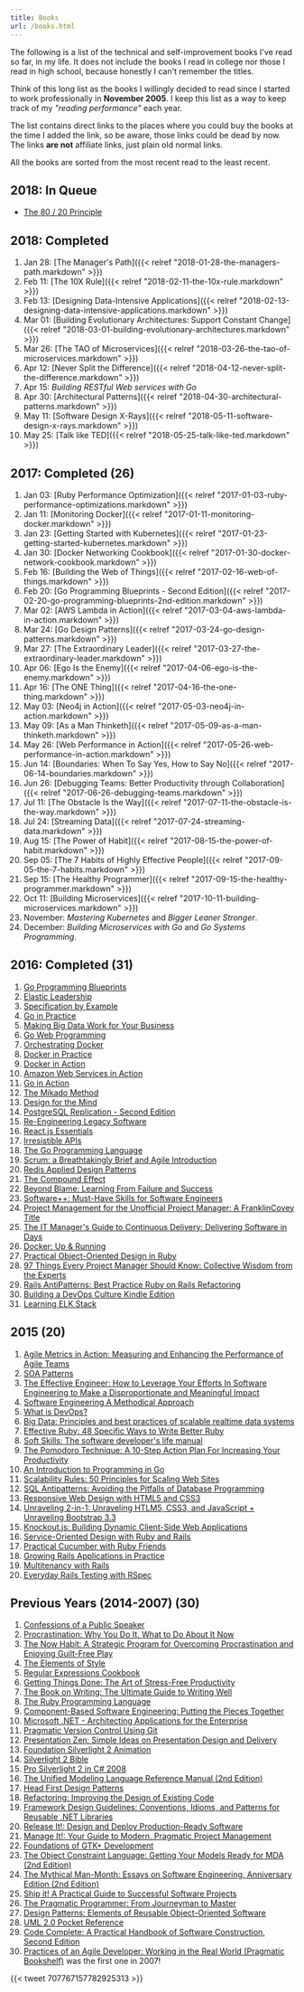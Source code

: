 ```yaml
---
title: Books
url: /books.html
---
```


The following is a list of the technical and self-improvement books I've read so far, in my life. It does not include the books I read in college nor those I read in high school, because honestly I can't remember the titles.

Think of this long list as the books I willingly decided to read since I started to work professionally in **November 2005**. I keep this list as a way to keep track of my *"reading performance"* each year.

The list contains direct links to the places where you could buy the books at the time I added the link, so be aware, those links could be dead by now. The links **are not** affiliate links, just plain old normal links.

All the books are sorted from the most recent read to the least recent.

## 2018: In Queue

* [The 80 / 20 Principle](https://smile.amazon.com/gp/product/B000SEGG5G/)

## 2018: Completed

1. Jan 28: [The Manager's Path]({{< relref "2018-01-28-the-managers-path.markdown" >}})
1. Feb 11: [The 10X Rule]({{< relref "2018-02-11-the-10x-rule.markdown" >}})
1. Feb 13: [Designing Data-Intensive Applications]({{< relref "2018-02-13-designing-data-intensive-applications.markdown" >}}) 
1. Mar 01: [Building Evolutionary Architectures: Support Constant Change]({{< relref "2018-03-01-building-evolutionary-architectures.markdown" >}}) 
1. Mar 26: [The TAO of Microservices]({{< relref "2018-03-26-the-tao-of-microservices.markdown" >}})
1. Apr 12: [Never Split the Difference]({{< relref "2018-04-12-never-split-the-difference.markdown" >}})
1. Apr 15: _Building RESTful Web services with Go_
1. Apr 30: [Architectural Patterns]({{< relref "2018-04-30-architectural-patterns.markdown" >}})
1. May 11: [Software Design X-Rays]({{< relref "2018-05-11-software-design-x-rays.markdown" >}})
1. May 25: [Talk like TED]({{< relref "2018-05-25-talk-like-ted.markdown" >}})

## 2017: Completed (26)

1. Jan 03: [Ruby Performance Optimization]({{< relref "2017-01-03-ruby-performance-optimizations.markdown" >}})
1. Jan 11: [Monitoring Docker]({{< relref "2017-01-11-monitoring-docker.markdown" >}})
1. Jan 23: [Getting Started with Kubernetes]({{< relref "2017-01-23-getting-started-kubernetes.markdown" >}})
1. Jan 30: [Docker Networking Cookbook]({{< relref "2017-01-30-docker-network-cookbook.markdown" >}})
1. Feb 16: [Building the Web of Things]({{< relref "2017-02-16-web-of-things.markdown" >}})
1. Feb 20: [Go Programming Blueprints - Second Edition]({{< relref "2017-02-20-go-programming-blueprints-2nd-edition.markdown" >}})
1. Mar 02: [AWS Lambda in Action]({{< relref "2017-03-04-aws-lambda-in-action.markdown" >}})
1. Mar 24: [Go Design Patterns]({{< relref "2017-03-24-go-design-patterns.markdown" >}})
1. Mar 27: [The Extraordinary Leader]({{< relref "2017-03-27-the-extraordinary-leader.markdown" >}})
1. Apr 06: [Ego Is the Enemy]({{< relref "2017-04-06-ego-is-the-enemy.markdown" >}})
1. Apr 16: [The ONE Thing]({{< relref "2017-04-16-the-one-thing.markdown" >}})
1. May 03: [Neo4j in Action]({{< relref "2017-05-03-neo4j-in-action.markdown" >}})
1. May 09: [As a Man Thinketh]({{< relref "2017-05-09-as-a-man-thinketh.markdown" >}})
1. May 26: [Web Performance in Action]({{< relref "2017-05-26-web-performance-in-action.markdown" >}})
1. Jun 14: [Boundaries: When To Say Yes, How to Say No]({{< relref "2017-06-14-boundaries.markdown" >}})
1. Jun 26: [Debugging Teams: Better Productivity through Collaboration]({{< relref "2017-06-26-debugging-teams.markdown" >}})
1. Jul 11: [The Obstacle Is the Way]({{< relref "2017-07-11-the-obstacle-is-the-way.markdown" >}})
1. Jul 24: [Streaming Data]({{< relref "2017-07-24-streaming-data.markdown" >}})
1. Aug 15: [The Power of Habit]({{< relref "2017-08-15-the-power-of-habit.markdown" >}})
1. Sep 05: [The 7 Habits of Highly Effective People]({{< relref "2017-09-05-the-7-habits.markdown" >}})
1. Sep 15: [The Healthy Programmer]({{< relref "2017-09-15-the-healthy-programmer.markdown" >}})
1. Oct 11: [Building Microservices]({{< relref "2017-10-11-building-microservices.markdown" >}})
1. November: _Mastering Kubernetes_ and _Bigger Leaner Stronger_.
1. December: _Building Microservices with Go_ and _Go Systems Programming_.

## 2016: Completed (31)

1. [Go Programming Blueprints](https://www.packtpub.com/application-development/go-programming-blueprints)
1. [Elastic Leadership](https://www.manning.com/books/elastic-leadership)
1. [Specification by Example](https://www.manning.com/books/specification-by-example)
1. [Go in Practice](https://www.manning.com/books/go-in-practice)
1. [Making Big Data Work for Your Business](https://www.packtpub.com/business/making-big-data-work-your-business)
1. [Go Web Programming](https://www.manning.com/books/go-web-programming)
1. [Orchestrating Docker](https://www.packtpub.com/virtualization-and-cloud/orchestrating-docker)
1. [Docker in Practice](https://www.manning.com/books/docker-in-practice)
1. [Docker in Action](https://www.manning.com/books/docker-in-action)
1. [Amazon Web Services in Action](https://www.manning.com/books/amazon-web-services-in-action)
1. [Go in Action](https://www.manning.com/books/go-in-action)
1. [The Mikado Method](https://www.manning.com/books/the-mikado-method)
1. [Design for the Mind](https://www.manning.com/books/design-for-the-mind)
1. [PostgreSQL Replication - Second Edition](https://www.packtpub.com/big-data-and-business-intelligence/postgresql-replication-second-edition)
1. [Re-Engineering Legacy Software](https://www.manning.com/books/re-engineering-legacy-software)
1. [React.js Essentials](https://www.packtpub.com/web-development/reactjs-essentials)
1. [Irresistible APIs](https://www.manning.com/books/irresistible-apis)
1. [The Go Programming Language](http://smile.amazon.com/gp/product/0134190440)
1. [Scrum: a Breathtakingly Brief and Agile Introduction](http://smile.amazon.com/Scrum-Breathtakingly-Brief-Agile-Introduction-ebook/dp/B007P5N8D4)
1. [Redis Applied Design Patterns](https://www.packtpub.com/big-data-and-business-intelligence/redis-applied-design-patterns)
1. [The Compound Effect](http://smile.amazon.com/gp/product/B005P1YCNK)
1. [Beyond Blame: Learning From Failure and Success](http://smile.amazon.com/gp/product/B016CJ5HUA)
1. [Software++: Must-Have Skills for Software Engineers](http://smile.amazon.com/gp/product/B00U4ZRQC6)
1. [Project Management for the Unofficial Project Manager: A FranklinCovey Title](http://smile.amazon.com/gp/product/B00RTYMOQS)
1. [The IT Manager's Guide to Continuous Delivery: Delivering Software in Days](http://smile.amazon.com/gp/product/B00L3OD6F8)
1. [Docker: Up & Running](http://smile.amazon.com/gp/product/B00ZGRS4XM)
1. [Practical Object-Oriented Design in Ruby](https://smile.amazon.com/dp/B0096BYG7C/)
1. [97 Things Every Project Manager Should Know: Collective Wisdom from the Experts](http://smile.amazon.com/gp/product/B002LYSEOC)
1. [Rails AntiPatterns: Best Practice Ruby on Rails Refactoring](http://smile.amazon.com/gp/product/B004C04QE0)
1. [Building a DevOps Culture Kindle Edition](http://smile.amazon.com/gp/product/B00CBM1WFC)
1. [Learning ELK Stack](https://www.packtpub.com/big-data-and-business-intelligence/learning-elk-stack)

## 2015 (20)

1. [Agile Metrics in Action: Measuring and Enhancing the Performance of Agile Teams](http://smile.amazon.com/gp/product/1617292486)
1. [SOA Patterns](http://smile.amazon.com/gp/product/1933988266)
1. [The Effective Engineer: How to Leverage Your Efforts In Software Engineering to Make a Disproportionate and Meaningful Impact](http://smile.amazon.com/gp/product/0996128107)
1. [Software Engineering A Methodical Approach](http://www.apress.com/9781484208489)
1. [What is DevOps?](http://smile.amazon.com/gp/product/B0084HJB56)
1. [Big Data: Principles and best practices of scalable realtime data systems](http://smile.amazon.com/gp/product/1617290343)
1. [Effective Ruby: 48 Specific Ways to Write Better Ruby](http://smile.amazon.com/gp/product/0133846970)
1. [Soft Skills: The software developer's life manual](http://smile.amazon.com/gp/product/1617292397)
1. [The Pomodoro Technique: A 10-Step Action Plan For Increasing Your Productivity](http://smile.amazon.com/gp/product/B011PZFPFI)
1. [An Introduction to Programming in Go](http://smile.amazon.com/Introduction-Programming-Go-Caleb-Doxsey/dp/1478355824)
1. [Scalability Rules: 50 Principles for Scaling Web Sites](http://smile.amazon.com/gp/product/B00503D1TY)
1. [SQL Antipatterns: Avoiding the Pitfalls of Database Programming](http://smile.amazon.com/gp/product/1934356557)
1. [Responsive Web Design with HTML5 and CSS3](http://smile.amazon.com/gp/product/B007SVJA3M)
1. [Unraveling 2-in-1: Unraveling HTLM5, CSS3, and JavaScript + Unraveling Bootstrap 3.3](http://smile.amazon.com/gp/product/B00OX1ZVTM)
1. [Knockout.js: Building Dynamic Client-Side Web Applications](http://smile.amazon.com/gp/product/B00QSO9RZQ)
1. [Service-Oriented Design with Ruby and Rails](http://smile.amazon.com/Service-Oriented-Design-Rails-Addison-Wesley-Professional/dp/0321659368)
1. [Practical Cucumber with Ruby Friends](https://leanpub.com/practicalcucumberwithrubyfriends)
1. [Growing Rails Applications in Practice](https://leanpub.com/growing-rails)
1. [Multitenancy with Rails](https://leanpub.com/multi-tenancy-rails)
1. [Everyday Rails Testing with RSpec](https://leanpub.com/everydayrailsrspec)

## Previous Years (2014-2007) (30)

1. [Confessions of a Public Speaker](http://smile.amazon.com/gp/product/0596801998)
1. [Procrastination: Why You Do It, What to Do About It Now](http://smile.amazon.com/gp/product/0738211702)
1. [The Now Habit: A Strategic Program for Overcoming Procrastination and Enjoying Guilt-Free Play](http://smile.amazon.com/gp/product/1585425524)
1. [The Elements of Style](http://smile.amazon.com/gp/product/1599869330)
1. [Regular Expressions Cookbook](http://smile.amazon.com/gp/product/0596520689)
1. [Getting Things Done: The Art of Stress-Free Productivity](http://smile.amazon.com/gp/product/0142000280)
1. [The Book on Writing: The Ultimate Guide to Writing Well](http://smile.amazon.com/gp/product/0966517695)
1. [The Ruby Programming Language](http://smile.amazon.com/gp/product/0596516177)
1. [Component-Based Software Engineering: Putting the Pieces Together](http://smile.amazon.com/gp/product/0201704854)
1. [Microsoft .NET - Architecting Applications for the Enterprise](http://smile.amazon.com/gp/product/073562609X)
1. [Pragmatic Version Control Using Git](http://smile.amazon.com/gp/product/1934356158)
1. [Presentation Zen: Simple Ideas on Presentation Design and Delivery](http://smile.amazon.com/gp/product/0321525655)
1. [Foundation Silverlight 2 Animation](http://smile.amazon.com/gp/product/1430215690)
1. [Silverlight 2 Bible](http://smile.amazon.com/gp/product/0470375000)
1. [Pro Silverlight 2 in C# 2008](http://smile.amazon.com/gp/product/1590599497)
1. [The Unified Modeling Language Reference Manual (2nd Edition)](http://smile.amazon.com/gp/product/0321245628)
1. [Head First Design Patterns](http://smile.amazon.com/gp/product/0596007124)
1. [Refactoring: Improving the Design of Existing Code](http://smile.amazon.com/gp/product/0201485672)
1. [Framework Design Guidelines: Conventions, Idioms, and Patterns for Reusable .NET Libraries](http://smile.amazon.com/gp/product/0321246756)
1. [Release It!: Design and Deploy Production-Ready Software](http://smile.amazon.com/gp/product/0978739213)
1. [Manage It!: Your Guide to Modern, Pragmatic Project Management](http://smile.amazon.com/gp/product/0978739248)
1. [Foundations of GTK+ Development](http://smile.amazon.com/gp/product/1590597931)
1. [The Object Constraint Language: Getting Your Models Ready for MDA (2nd Edition)](http://smile.amazon.com/gp/product/0321179366)
1. [The Mythical Man-Month: Essays on Software Engineering, Anniversary Edition (2nd Edition)](http://smile.amazon.com/gp/product/0201835959)
1. [Ship it! A Practical Guide to Successful Software Projects](http://smile.amazon.com/gp/product/0974514047)
1. [The Pragmatic Programmer: From Journeyman to Master](http://smile.amazon.com/gp/product/020161622X)
1. [Design Patterns: Elements of Reusable Object-Oriented Software](http://smile.amazon.com/gp/product/0201633612)
1. [UML 2.0 Pocket Reference](http://smile.amazon.com/gp/product/0596102089)
1. [Code Complete: A Practical Handbook of Software Construction, Second Edition](http://smile.amazon.com/gp/product/0735619670)
1. [Practices of an Agile Developer: Working in the Real World (Pragmatic Bookshelf)](http://smile.amazon.com/gp/product/097451408X) was the first one in 2007!

{{< tweet 707767157782925313 >}}
